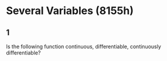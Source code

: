 # Several Variables (8155h)

## 1
Is the following function continuous, differentiable, continuously differentiable?
